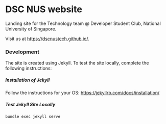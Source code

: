 # DSC NUS website
Landing site for the Technology team @ Developer Student Club, National University of Singapore.

Visit us at https://dscnustech.github.io/.

### Development
The site is created using Jekyll. To test the site locally, complete the following instructions:

##### Installation of Jekyll 
Follow the instructions for your OS:
https://jekyllrb.com/docs/installation/ 


##### Test Jekyll Site Locally
```
bundle exec jekyll serve
```
